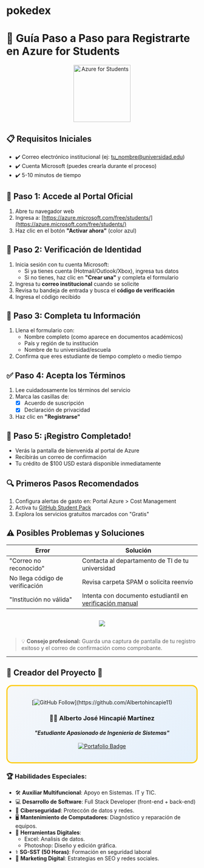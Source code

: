 # pokedex

# 🎯 Guía Paso a Paso para Registrarte en Azure for Students

<div align="center">
  <img src="tu-imagen-sin-redireccion.jpg" alt="Azure for Students" width="150">
</div>

## 📋 Requisitos Iniciales
- ✔️ Correo electrónico institucional (ej: tu_nombre@universidad.edu)
- ✔️ Cuenta Microsoft (puedes crearla durante el proceso)
- ✔️ 5-10 minutos de tiempo

## 🔵 **Paso 1: Accede al Portal Oficial**
1. Abre tu navegador web
2. Ingresa a: [https://azure.microsoft.com/free/students/](https://azure.microsoft.com/free/students/)
3. Haz clic en el botón **"Activar ahora"** (color azul)

## 📧 **Paso 2: Verificación de Identidad**
1. Inicia sesión con tu cuenta Microsoft:
   - Si ya tienes cuenta (Hotmail/Outlook/Xbox), ingresa tus datos
   - Si no tienes, haz clic en **"Crear una"** y completa el formulario
2. Ingresa tu **correo institucional** cuando se solicite
3. Revisa tu bandeja de entrada y busca el **código de verificación**
4. Ingresa el código recibido

## 📝 **Paso 3: Completa tu Información**
1. Llena el formulario con:
   - Nombre completo (como aparece en documentos académicos)
   - País y región de tu institución
   - Nombre de tu universidad/escuela
2. Confirma que eres estudiante de tiempo completo o medio tiempo

## ✅ **Paso 4: Acepta los Términos**
1. Lee cuidadosamente los términos del servicio
2. Marca las casillas de:
   - [x] Acuerdo de suscripción
   - [x] Declaración de privacidad
3. Haz clic en **"Registrarse"**

## 🎉 **Paso 5: ¡Registro Completado!**
- Verás la pantalla de bienvenida al portal de Azure
- Recibirás un correo de confirmación
- Tu crédito de $100 USD estará disponible inmediatamente

## 🔍 **Primeros Pasos Recomendados**
1. Configura alertas de gasto en: Portal Azure > Cost Management
2. Activa tu [GitHub Student Pack](https://education.github.com/pack)
3. Explora los servicios gratuitos marcados con "Gratis"

## ⚠️ **Posibles Problemas y Soluciones**
| Error | Solución |
|-------|----------|
| "Correo no reconocido" | Contacta al departamento de TI de tu universidad |
| No llega código de verificación | Revisa carpeta SPAM o solicita reenvío |
| "Institución no válida" | Intenta con documento estudiantil en [verificación manual](https://aka.ms/azurestudentverify) |

<div align="center" style="margin: 30px 0">
  <a href="https://azure.microsoft.com/free/students/">
    <img src="https://img.shields.io/badge/COMENZAR_REGISTRO-0078D4?style=for-the-badge&logo=microsoft-azure&logoColor=white">
  </a>
</div>

> 💡 **Consejo profesional:** Guarda una captura de pantalla de tu registro exitoso y el correo de confirmación como comprobante.

***

## 🌟 **Creador del Proyecto** 🙌

<div align="center" style="border: 3px solid #ffcb05; border-radius: 15px; padding: 20px; background: linear-gradient(135deg, #f5f7fa 0%, #e4f0fc 100%); margin: 20px 0;">

[![GitHub Follow](https://img.shields.io/github/followers/Albertohincapie11?style=social&label=Síguelo%20en%20GitHub!)](https://github.com/Albertohincapie11)

### 🧙‍♂️ **Alberto José Hincapié Martínez**  
#### *"Estudiante Apasionado de Ingeniería de Sistemas"*  

[![Portafolio Badge](https://img.shields.io/badge/🎮_Mi_Universo_Digital-GitHub-181717?style=for-the-badge&logo=github)](https://github.com/Albertohincapie11)

</div>

### 🏆 Habilidades Especiales:
- 🛠️ **Auxiliar Multifuncional**: Apoyo en Sistemas. IT y TIC.
- 💻 **Desarrollo de Software**: Full Stack Developer (front-end + back-end)
- 🔐 **Ciberseguridad**: Proteccón de datos y redes.
- 🖥️ **Mantenimiento de Computadores**: Diagnóstico y reparación de equipos.
- 🎨 **Herramientas Digitales**: 
  - Excel: Analisis de datos.
  - Photoshop: Diseño y edición gráfica.
- ⚕️ **SG-SST (50 Horas)**: Formación en seguridad laboral
- 📢 **Marketing Digital**: Estrategias en SEO y redes sociales.
